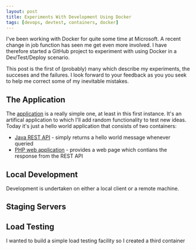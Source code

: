 ```yaml
---
layout: post
title: Experiments With Development Using Docker
tags: [devops, devtest, containers, docker]
---
```


I've been working with Docker for quite some time at Microsoft. A
recent change in job function has seen me get even more involved. I
have therefore started a GitHub project to experiment with using
Docker in a Dev/Test/Deploy scenario.

This post is the first of (probably) many which describe my
experiments, the succeses and the failures. I look forward to your
feedback as you you seek to help me correct some of my inevitable
mistakes.

## The Application ##

The [application](https://github.com/rgardler/AzureDevTestDeploy) is a
really simple one, at least in this first instance. It's an artifical
application to which I'll add random functionality to test new
ideas. Today it's just a hello world application that consists of two
containers:

  * [Java REST API](https://github.com/rgardler/AzureDevTestDeploy/tree/master/java) - simply returns a hello world message whenever queried
  * [PHP web application](https://github.com/rgardler/AzureDevTestDeploy/tree/master/web) - provides a web page which contians the response from the REST API

## Local Development ##

Development is undertaken on either a local client or a remote
machine.

## Staging Servers ##

## Load Testing ##

I wanted to build a simple load testing facility so I created a third container